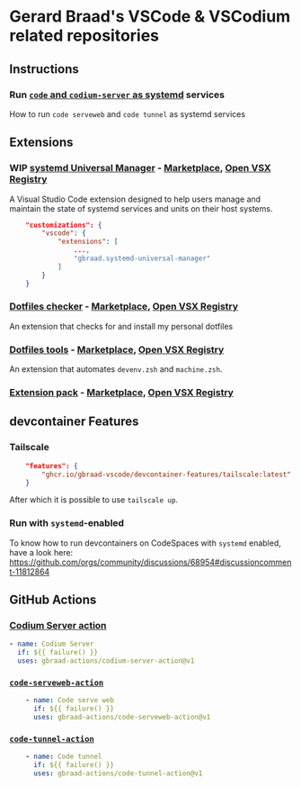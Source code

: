 Gerard Braad's VSCode & VSCodium related repositories
=====================================================


## Instructions

### Run [`code` and `codium-server` as systemd](https://github.com/gbraad-vscode/code-systemd) services

How to run `code serveweb` and `code tunnel` as systemd services


## Extensions

### WIP [systemd Universal Manager](https://github.com/gbraad-vscode/systemd-services-manager) - [Marketplace](https://marketplace.visualstudio.com/items?itemName=gbraad.systemd-universal-manager), [Open VSX Registry](https://open-vsx.org/extension/gbraad/systemd-universal-manager)

A Visual Studio Code extension designed to help users manage and maintain the state of systemd services and units on their host systems. 

```json
    "customizations": {
        "vscode": {
            "extensions": [
                ...,
                "gbraad.systemd-universal-manager"
            ]
        }
    }
```


### [Dotfiles checker](https://github.com/gbraad-vscode/dotfiles-checker/) - [Marketplace](https://marketplace.visualstudio.com/items?itemName=gbraad.dotfiles-checker), [Open VSX Registry](https://open-vsx.org/extension/gbraad/dotfiles-checker)

An extension that checks for and install my personal dotfiles


### [Dotfiles tools](https://github.com/gbraad-vscode/dotfiles-tools/) - [Marketplace](https://marketplace.visualstudio.com/items?itemName=gbraad.dotfiles-tools), [Open VSX Registry](https://open-vsx.org/extension/gbraad/dotfiles-tools)

An extension that automates `devenv.zsh` and `machine.zsh`.


### [Extension pack](https://github.com/gbraad-vscode/extension-pack) - [Marketplace](https://marketplace.visualstudio.com/items?itemName=gbraad.extension-pack), [Open VSX Registry](https://open-vsx.org/extension/gbraad/extension-pack)


## devcontainer Features

### Tailscale

```json
    "features": {
        "ghcr.io/gbraad-vscode/devcontainer-features/tailscale:latest": {}
    }
```

After which it is possible to use `tailscale up`.


### Run with `systemd`-enabled

To know how to run devcontainers on CodeSpaces with `systemd` enabled, have a look here: https://github.com/orgs/community/discussions/68954#discussioncomment-11812864


## GitHub Actions

### [Codium Server action](https://github.com/gbraad-actions/codium-server-action)

```yaml
- name: Codium Server
  if: ${{ failure() }}
  uses: gbraad-actions/codium-server-action@v1
```

### [`code-serveweb-action`](https://github.com/gbraad-actions/code-serveweb-action)

```yaml
    - name: Code serve web
      if: ${{ failure() }}
      uses: gbraad-actions/code-serveweb-action@v1
```

### [`code-tunnel-action`](https://github.com/gbraad-actions/code-tunnel-action)

```yaml
    - name: Code tunnel
      if: ${{ failure() }}
      uses: gbraad-actions/code-tunnel-action@v1
```
